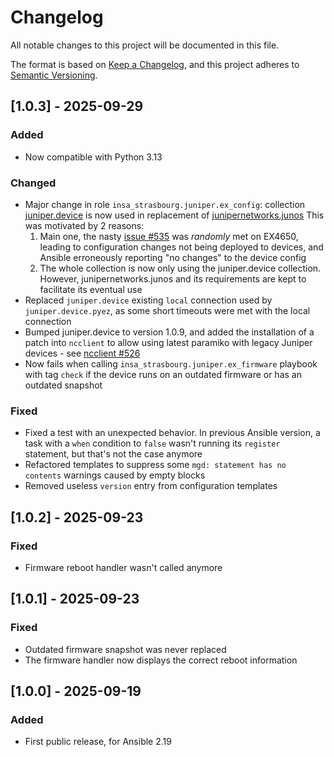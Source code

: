 # Changelog

All notable changes to this project will be documented in this file.

The format is based on [Keep a Changelog](https://keepachangelog.com/en/1.1.0/),
and this project adheres to [Semantic Versioning](https://semver.org/spec/v2.0.0.html).

## [1.0.3] - 2025-09-29

### Added

- Now compatible with Python 3.13

### Changed

- Major change in role `insa_strasbourg.juniper.ex_config`: collection [juniper.device](https://galaxy.ansible.com/ui/repo/published/juniper/device/) is now used in replacement of [junipernetworks.junos](https://docs.ansible.com/ansible/latest/collections/junipernetworks/junos/index.html)
  This was motivated by 2 reasons:
    1. Main one, the nasty [issue #535](https://github.com/ansible-collections/junipernetworks.junos/issues/535) was _randomly_ met on EX4650, leading to configuration changes not being deployed to devices, and Ansible erroneously reporting "no changes" to the device config
    2. The whole collection is now only using the juniper.device collection. However, junipernetworks.junos and its requirements are kept to facilitate its eventual use
- Replaced `juniper.device` existing `local` connection used by `juniper.device.pyez`, as some short timeouts were met with the local connection
- Bumped juniper.device to version 1.0.9, and added the installation of a patch into `ncclient` to allow using latest paramiko with legacy Juniper devices - see [ncclient #526](https://github.com/ncclient/ncclient/issues/526)
- Now fails when calling `insa_strasbourg.juniper.ex_firmware` playbook with tag `check` if the device runs on an outdated firmware or has an outdated snapshot

### Fixed

- Fixed a test with an unexpected behavior. In previous Ansible version, a task with a `when` condition to `false` wasn't running its `register` statement, but that's not the case anymore
- Refactored templates to suppress some `mgd: statement has no contents` warnings caused by empty blocks
- Removed useless `version` entry from configuration templates

## [1.0.2] - 2025-09-23

### Fixed

- Firmware reboot handler wasn't called anymore

## [1.0.1] - 2025-09-23

### Fixed

- Outdated firmware snapshot was never replaced
- The firmware handler now displays the correct reboot information

## [1.0.0] - 2025-09-19

### Added

- First public release, for Ansible 2.19
